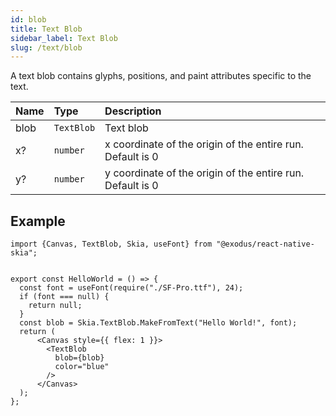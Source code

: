 ```yaml
---
id: blob
title: Text Blob
sidebar_label: Text Blob
slug: /text/blob
---
```


A text blob contains glyphs, positions, and paint attributes specific to the text.

| Name        | Type       |  Description                                                 |
|:------------|:-----------|:-------------------------------------------------------------|
| blob        | `TextBlob` | Text blob                                                    |
| x?          | `number`   | x coordinate of the origin of the entire run. Default is 0   |
| y?          | `number`   | y coordinate of the origin of the entire run. Default is 0   |

## Example

```tsx twoslash
import {Canvas, TextBlob, Skia, useFont} from "@exodus/react-native-skia";


export const HelloWorld = () => {
  const font = useFont(require("./SF-Pro.ttf"), 24);
  if (font === null) {
    return null;
  }
  const blob = Skia.TextBlob.MakeFromText("Hello World!", font);
  return (
      <Canvas style={{ flex: 1 }}>
        <TextBlob
          blob={blob}
          color="blue"
        />
      </Canvas>
  );
};
```
